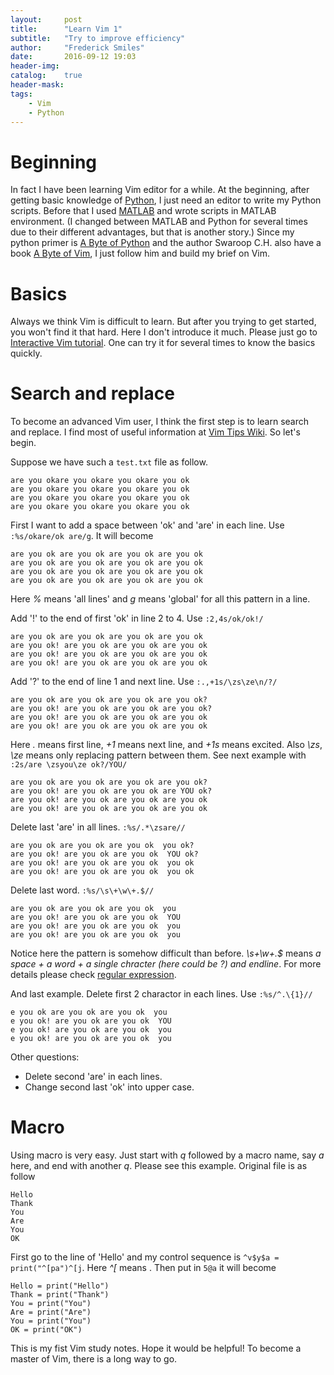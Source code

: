 ```yaml
---
layout:     post
title:      "Learn Vim 1"
subtitle:   "Try to improve efficiency"
author:     "Frederick Smiles"
date:       2016-09-12 19:03
header-img: 
catalog:    true
header-mask: 
tags:
    - Vim
    - Python
---
```


# Beginning
In fact I have been learning Vim editor for a while.
At the beginning, after getting basic knowledge of [Python](http://www.python.org), I just need an editor to write my Python scripts.
Before that I used [MATLAB](http://www.mathworks.com) and wrote scripts in MATLAB environment.
(I changed between MATLAB and Python for several times due to their different advantages, but that is another story.)
Since my python primer is [A Byte of Python](http://python.swaroopch.com) and the author Swaroop C.H. also have a book [A Byte of Vim](http://www.swaroopch.com/notes/vim/), I just follow him and build my brief on Vim.

# Basics
Always we think Vim is difficult to learn.
But after you trying to get started, you won't find it that hard.
Here I don't introduce it much.
Please just go to [Interactive Vim tutorial](http://www.openvim.com/).
One can try it for several times to know the basics quickly.

# Search and replace
To become an advanced Vim user, I think the first step is to learn search and replace.
I find most of useful information at [Vim Tips Wiki](http://vim.wikia.com/wiki/Search_and_replace).
So let's begin.

Suppose we have such a `test.txt` file as follow.

```
are you okare you okare you okare you ok
are you okare you okare you okare you ok
are you okare you okare you okare you ok
are you okare you okare you okare you ok
```

First I want to add a space between 'ok' and 'are' in each line. Use `:%s/okare/ok are/g`. It will become

```
are you ok are you ok are you ok are you ok
are you ok are you ok are you ok are you ok
are you ok are you ok are you ok are you ok
are you ok are you ok are you ok are you ok
```

Here *%* means 'all lines' and *g* means 'global' for all this pattern in a line.

Add '!' to the end of first 'ok' in line 2 to 4. Use `:2,4s/ok/ok!/`
 
```
are you ok are you ok are you ok are you ok
are you ok! are you ok are you ok are you ok
are you ok! are you ok are you ok are you ok
are you ok! are you ok are you ok are you ok
```

Add '?' to the end of line 1 and next line. Use `:.,+1s/\zs\ze\n/?/`

```
are you ok are you ok are you ok are you ok?
are you ok! are you ok are you ok are you ok?
are you ok! are you ok are you ok are you ok
are you ok! are you ok are you ok are you ok
```

Here *.* means first line, *+1* means next line, and *+1s* means excited.
Also *\zs*, *\ze* means only replacing pattern between them. See next example with `:2s/are \zsyou\ze ok?/YOU/`

```
are you ok are you ok are you ok are you ok?
are you ok! are you ok are you ok are YOU ok?
are you ok! are you ok are you ok are you ok
are you ok! are you ok are you ok are you ok
```

Delete last 'are' in all lines. `:%s/.*\zsare//`

```
are you ok are you ok are you ok  you ok?
are you ok! are you ok are you ok  YOU ok?
are you ok! are you ok are you ok  you ok
are you ok! are you ok are you ok  you ok
```

Delete last word. `:%s/\s\+\w\+.$//`

```
are you ok are you ok are you ok  you
are you ok! are you ok are you ok  YOU
are you ok! are you ok are you ok  you
are you ok! are you ok are you ok  you
```

Notice here the pattern is somehow difficult than before. *\s\+\w\+.$* means *a space + a word + a single chracter (here could be ?) and endline*. For more details please check [regular expression](https://en.wikipedia.org/wiki/Regular_expression).

And last example. Delete first 2 charactor in each lines. Use `:%s/^.\{1}//`

```
e you ok are you ok are you ok  you
e you ok! are you ok are you ok  YOU
e you ok! are you ok are you ok  you
e you ok! are you ok are you ok  you
```

Other questions:

- Delete second 'are' in each lines.
- Change second last 'ok' into upper case.

# Macro 
Using macro is very easy. Just start with *q* followed by a macro name, say *a* here, and end with another *q*.
Please see this example. Original file is as follow

```
Hello
Thank
You
Are
You
OK
```

First go to the line of 'Hello' and my control sequence is `^v$y$a = print("^[pa")^[j`. Here *^[* means <Esc>. Then put in `5@a` it will become

```
Hello = print("Hello")
Thank = print("Thank")
You = print("You")
Are = print("Are")
You = print("You")
OK = print("OK")
```

This is my fist Vim study notes. Hope it would be helpful! To become a master of Vim, there is a long way to go.
